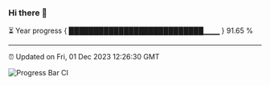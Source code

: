 ### Hi there 👋

⏳ Year progress { ███████████████████████████▁▁▁ } 91.65 %

---

⏰ Updated on Fri, 01 Dec 2023 12:26:30 GMT

![Progress Bar CI](https://github.com/liununu/liununu/workflows/Progress%20Bar%20CI/badge.svg)
